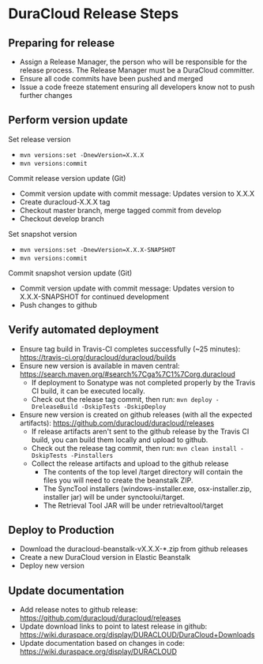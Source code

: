# DuraCloud Release Steps

## Preparing for release

* Assign a Release Manager, the person who will be responsible for the release process. The Release Manager must be a DuraCloud committer.
* Ensure all code commits have been pushed and merged
* Issue a code freeze statement ensuring all developers know not to push further changes

## Perform version update

Set release version
* `mvn versions:set -DnewVersion=X.X.X`
* `mvn versions:commit`

Commit release version update (Git)
* Commit version update with commit message: Updates version to X.X.X
* Create duracloud-X.X.X tag
* Checkout master branch, merge tagged commit from develop
* Checkout develop branch

Set snapshot version
* `mvn versions:set -DnewVersion=X.X.X-SNAPSHOT`
* `mvn versions:commit`

Commit snapshot version update (Git)
* Commit version update with commit message: Updates version to X.X.X-SNAPSHOT for continued development
* Push changes to github

## Verify automated deployment
* Ensure tag build in Travis-CI completes successfully (~25 minutes): https://travis-ci.org/duracloud/duracloud/builds
* Ensure new version is available in maven central: https://search.maven.org/#search%7Cga%7C1%7Corg.duracloud
  * If deployment to Sonatype was not completed properly by the Travis CI build, it can be executed locally.
  * Check out the release tag commit, then run: `mvn deploy -DreleaseBuild -DskipTests -DskipDeploy`
* Ensure new version is created on github releases (with all the expected artifacts): https://github.com/duracloud/duracloud/releases
  * If release artifacts aren't sent to the github release by the Travis CI build, you can build them locally and upload to github.
  * Check out the release tag commit, then run: `mvn clean install -DskipTests -Pinstallers`
  * Collect the release artifacts and upload to the github release
    * The contents of the top level /target directory will contain the files you will need to create the beanstalk ZIP.
    * The SyncTool installers (windows-installer.exe, osx-installer.zip, installer jar) will be under synctoolui/target.
    * The Retrieval Tool JAR will be under retrievaltool/target

## Deploy to Production
* Download the duracloud-beanstalk-vX.X.X-*.zip from github releases
* Create a new DuraCloud version in Elastic Beanstalk
* Deploy new version

## Update documentation
* Add release notes to github release: https://github.com/duracloud/duracloud/releases
* Update download links to point to latest release in github: https://wiki.duraspace.org/display/DURACLOUD/DuraCloud+Downloads
* Update documentation based on changes in code: https://wiki.duraspace.org/display/DURACLOUD
